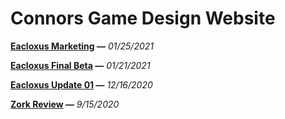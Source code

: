# Connors Game Design Website

**[Eacloxus Marketing](/school/gamedesign/eacloxus_03/) —** *01/25/2021*

**[Eacloxus Final Beta](/school/gamedesign/eacloxus_02/) —** *01/21/2021*

**[Eacloxus Update 01](/school/gamedesign/eacloxus_01/) —** *12/16/2020*

**[Zork Review](/school/gamedesign/zork/) —** *9/15/2020*